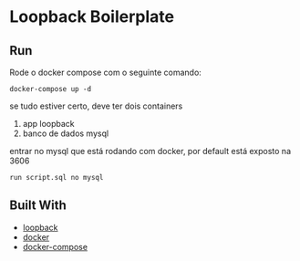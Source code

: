 # Loopback Boilerplate

## Run

Rode o docker compose com o seguinte comando:

```
docker-compose up -d
```

se tudo estiver certo, deve ter dois containers
1) app loopback
2) banco de dados mysql

entrar no mysql que está rodando com docker, por default está exposto na 3606

```
run script.sql no mysql
```

## Built With

* [loopback](https://loopback.io/)
* [docker](https://www.docker.com/)
* [docker-compose](https://github.com/docker/compose)
